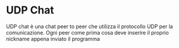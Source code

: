 # UDP Chat
UDP chat è una chat peer to peer che utilizza il protocollo UDP per la comunicazione. 
Ogni peer come prima cosa deve inserire il proprio nickname appena inviato il programma